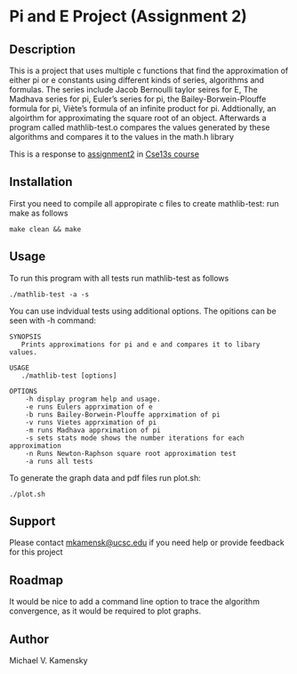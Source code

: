 # Pi and E Project (Assignment 2)

## Description
This is a project that uses multiple c functions that find the approximation of either pi or e constants using different kinds of series, algorithms and formulas. The series include Jacob Bernoulli taylor seires for E, The Madhava series for pi, Euler’s series for pi, the Bailey-Borwein-Plouffe formula for pi, Viète’s formula of an infinite product for pi. Addtionally, an algoirthm for approximating the square root of an object. Afterwards a program called mathlib-test.o compares the values generated by these algorithms and compares it to the values in the math.h library 

This is a response to [assignment2](https://git.ucsc.edu/cse13s/winter2023-section01/resources/-/blob/main/asgn2/asgn2.pdf) in [Cse13s course](https://git.ucsc.edu/cse13s/winter2023-section01/resources) 

## Installation
First you need to compile all appropirate c files to create mathlib-test: run make as follows
```
make clean && make
```

## Usage
To run this program with all tests run mathlib-test as follows
```
./mathlib-test -a -s
```
You can use indvidual tests using additional options. 
The opitions can be seen with -h command:
```
SYNOPSIS
   Prints approximations for pi and e and compares it to libary values.

USAGE
   ./mathlib-test [options]

OPTIONS
    -h display program help and usage.
    -e runs Eulers apprximation of e
    -b runs Bailey-Borwein-Plouffe apprximation of pi
    -v runs Vietes apprximation of pi
    -m runs Madhava apprximation of pi
    -s sets stats mode shows the number iterations for each approximation
    -n Runs Newton-Raphson square root approximation test
    -a runs all tests
```
To generate the graph data and pdf files run plot.sh:
```
./plot.sh
```

## Support
Please contact mkamensk@ucsc.edu if you need help or provide feedback for this project

## Roadmap
It would be nice to add a command line option to trace the algorithm convergence, as it would be required to plot graphs.

## Author
Michael V. Kamensky


